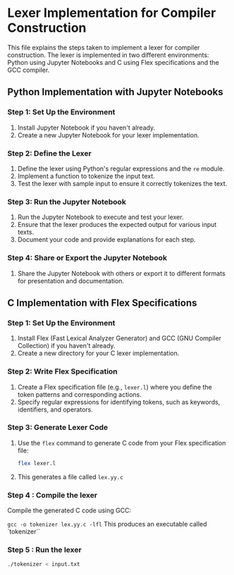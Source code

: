 # Lexer Implementation for Compiler Construction

This file explains the steps taken to implement a lexer for compiler construction. The lexer is implemented in two different environments: Python using Jupyter Notebooks and C using Flex specifications and the GCC compiler.

## Python Implementation with Jupyter Notebooks

### Step 1: Set Up the Environment

1. Install Jupyter Notebook if you haven't already.
2. Create a new Jupyter Notebook for your lexer implementation.

### Step 2: Define the Lexer

1. Define the lexer using Python's regular expressions and the `re` module.
2. Implement a function to tokenize the input text.
3. Test the lexer with sample input to ensure it correctly tokenizes the text.

### Step 3: Run the Jupyter Notebook

1. Run the Jupyter Notebook to execute and test your lexer.
2. Ensure that the lexer produces the expected output for various input texts.
3. Document your code and provide explanations for each step.

### Step 4: Share or Export the Jupyter Notebook

1. Share the Jupyter Notebook with others or export it to different formats for presentation and documentation.

## C Implementation with Flex Specifications

### Step 1: Set Up the Environment

1. Install Flex (Fast Lexical Analyzer Generator) and GCC (GNU Compiler Collection) if you haven't already.
2. Create a new directory for your C lexer implementation.

### Step 2: Write Flex Specification

1. Create a Flex specification file (e.g., `lexer.l`) where you define the token patterns and corresponding actions.
2. Specify regular expressions for identifying tokens, such as keywords, identifiers, and operators.

### Step 3: Generate Lexer Code

1. Use the `flex` command to generate C code from your Flex specification file:

   ```bash
   flex lexer.l

2. This generates a file called `lex.yy.c`

### Step 4 : Compile the lexer

Compile the generated C code using GCC:

`gcc -o tokenizer lex.yy.c -lfl`
   This produces an executable called `tokenizer``

### Step 5 : Run the lexer

   ```bash
   ./tokenizer < input.txt